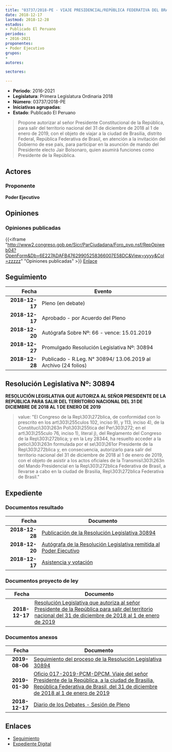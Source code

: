 ```yaml
---
title: "03737/2018-PE - VIAJE PRESIDENCIAL/REPÚBLICA FEDERATIVA DEL BRASIL"
date: 2018-12-17
lastmod: 2018-12-28
estados:
- Publicado El Peruano
periodos:
- 2016-2021
proponentes:
- Poder Ejecutivo
grupos:
- 
autores:

sectores:

---
```

- **Periodo**: 2016-2021
- **Legislatura**: Primera Legislatura Ordinaria 2018
- **Número**: 03737/2018-PE
- **Iniciativas agrupadas**: 
- **Estado**: Publicado El Peruano

> Propone autorizar al señor Presidente Constitucional de la República, para salir del territorio nacional del 31 de diciembre de 2018 al 1 de enero de 2019, con el objeto de viajar a la ciudad de Brasilia, distrito Federal, República Federativa de Brasil, en atención a la invitación del Gobierno de ese país, para participar en la asunción de mando del Presidente electo Jair Bolsonaro, quien asumirá funciones como Presidente de la República.


## Actores

### Proponente

**Poder Ejecutivo**

## Opiniones

### Opiniones publicadas

{{<iframe "http://www2.congreso.gob.pe/Sicr/ParCiudadana/Foro_pvp.nsf/RepOpiweb04?OpenForm&Db=6E227ADAFB47629905258366007E58DC&View=yyyy&Col=zzzzz" "Opiniones publicadas" >}}
[Enlace](http://www2.congreso.gob.pe/Sicr/ParCiudadana/Foro_pvp.nsf/RepOpiweb04?OpenForm&Db=6E227ADAFB47629905258366007E58DC&View=yyyy&Col=zzzzz)


## Seguimiento

| Fecha | Evento |
|------:|--------|
| **2018-12-17** | Pleno (en debate) |
| **2018-12-17** | Aprobado - por Acuerdo del Pleno |
| **2018-12-20** | Autógrafa Sobre Nº: 66 - vence: 15.01.2019 |
| **2018-12-27** | Promulgado Resolución Legislativa Nº: 30894 |
| **2018-12-28** | Publicado - R.Leg. N° 30894/ 13.06.2019 al Archivo (24 folios) |

## Resolución Legislativa Nº: 30894

**RESOLUCIÓN LEGISLATIVA QUE AUTORIZA AL SEÑOR PRESIDENTE DE LA REPÚBLICA PARA SALIR DEL TERRITORIO NACIONAL DEL 31 DE DICIEMBRE DE 2018 AL 1 DE ENERO DE 2019**

> value: "El Congreso de la Rep\303\272blica, de conformidad con lo prescrito en los art\303\255culos 102, inciso 9), y 113, inciso 4), de la Constituci\303\263n Pol\303\255tica del Per\303\272; en el art\303\255culo 76, inciso 1), literal j), del Reglamento del Congreso de la Rep\303\272blica; y en la Ley 28344, ha resuelto acceder a la petici\303\263n formulada por el se\303\261or Presidente de la Rep\303\272blica y, en consecuencia, autorizarlo para salir del territorio nacional del 31 de diciembre de 2018 al 1 de enero de 2019, con el objeto de asistir a los actos oficiales de la Transmisi\303\263n del Mando Presidencial en la Rep\303\272blica Federativa de Brasil, a llevarse a cabo en la ciudad de Brasilia, Rep\303\272blica Federativa de Brasil."


## Expediente

### Documentos resultado

| Fecha | Documento |
|------:|-----------|
| **2018-12-28** | [Publicación de la Resolución Legislativa 30894](http://www.leyes.congreso.gob.pe/Documentos/2016_2021/ADLP/Normas_Legales/30894_RLG.pdf) |
| **2018-12-20** | [Autógrafa de la Resolución Legislativa remitida al Poder Ejecutivo](http://www.leyes.congreso.gob.pe/Documentos/2016_2021/ADLP/Texto_Aprobado/AU0373720181220.pdf) |
| **2018-12-17** | [Asistencia y votación](http://www.leyes.congreso.gob.pe/Documentos/2016_2021/Asistencia_y_Votacion/Proyectos_de_Ley/AV0373720181217..pdf) |

### Documentos proyecto de ley

| Fecha | Documento |
|------:|-----------|
| **2018-12-17** | [Resolución Legislativa que autoriza al señor Presidente de la República para salir del territorio nacional del 31 de diciembre de 2018 al 1 de enero de 2019](http://www.leyes.congreso.gob.pe/Documentos/2016_2021/Proyectos_de_Ley_y_de_Resoluciones_Legislativas/PL0373720181217.pdf) |

### Documentos anexos

| Fecha | Documento |
|------:|-----------|
| **2019-08-06** | [Seguimiento del proceso de la Resolución Legislativa 30894](http://www.leyes.congreso.gob.pe/Documentos/2016_2021/Seguimiento_de_Proyectos_de_Ley/03737PL20190806.pdf) |
| **2019-01-30** | [Oficio 017-2019-PCM-DPCM, Viaje del señor Presidente de la República, a la ciudad de Brasilia, República Federativa de Brasil, del 31 de diciembre de 2018 al 1 de enero de 2019](http://www.leyes.congreso.gob.pe/Documentos/2016_2021/Oficios/Poder_Ejecutivo/OFICIO-017-2019-PCM-DPCM.pdf) |
| **2018-12-17** | [Diario de los Debates - Sesión de Pleno](http://www2.congreso.gob.pe/Sicr/DiarioDebates/Publicad.nsf/SesionesPleno/05256D6E0073DFE90525837B0078B268/$FILE/PLO-2018-19.pdf) |

## Enlaces

- [Seguimiento](http://www2.congreso.gob.pe/Sicr/TraDocEstProc/CLProLey2016.nsf/f7fff46988ca05b1052578e100829cc7/9ed71e6a2279e24d052583660082bcfe?OpenDocument)
- [Expediente Digital](http://www2.congreso.gob.pe/Sicr/TraDocEstProc/Expvirt_2011.nsf/visbusqptramdoc1621/03737?opendocument)

